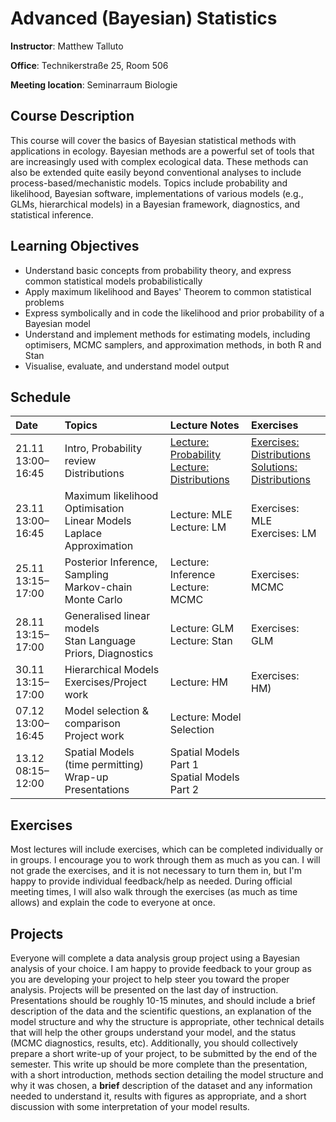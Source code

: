# Advanced (Bayesian) Statistics
**Instructor**: Matthew Talluto

**Office**: Technikerstraße 25, Room 506

**Meeting location**:  Seminarraum Biologie


## Course Description

This course will cover the basics of Bayesian statistical methods with applications in ecology. Bayesian methods are a powerful set of tools that are increasingly used with complex ecological data. These methods can also be extended quite easily beyond conventional analyses to include process-based/mechanistic models. Topics include probability and likelihood, Bayesian software, implementations of various models (e.g., GLMs, hierarchical models) in a Bayesian framework, diagnostics, and statistical inference.

## Learning Objectives

* Understand basic concepts from probability theory, and express common statistical models probabilistically
* Apply maximum likelihood and Bayes' Theorem to common statistical problems
* Express symbolically and in code the likelihood and prior probability of a Bayesian model
* Understand and implement methods for estimating models, including optimisers, MCMC samplers, and approximation methods, in both R and Stan
* Visualise, evaluate, and understand model output


## Schedule

|Date  |Topics                                                    |Lecture Notes |Exercises |
| :--- |  :---                                                                 |   :---    | :--- |
|21.11<br/>13:00–16:45 |Intro, Probability review<br/>Distributions                          |[Lecture: Probability](1_probability) <br/> [Lecture: Distributions](2_distributions)|[Exercises: Distributions](exercises/2_distributions_ex.html)<br/>[Solutions: Distributions](exercises/2_distributions_soln.html)
|23.11<br/>13:00–16:45 |Maximum likelihood<br/>Optimisation<br/>Linear Models<br/>Laplace Approximation|Lecture: MLE<br/>Lecture: LM|Exercises: MLE<br/>Exercises: LM|
|25.11<br/>13:15–17:00|Posterior Inference, Sampling<br/>Markov-chain Monte Carlo|Lecture: Inference<br/>Lecture: MCMC|Exercises: MCMC|
|28.11<br/>13:15–17:00 |Generalised linear models<br/>Stan Language<br/>Priors, Diagnostics|Lecture: GLM<br/>Lecture: Stan|Exercises: GLM|
|30.11<br/>13:15–17:00 |Hierarchical Models<br/>Exercises/Project work|Lecture: HM|Exercises: HM)
|07.12<br/>13:00–16:45|Model selection & comparison<br/>Project work<br/>|Lecture: Model Selection|
|13.12<br/>08:15–12:00|Spatial Models (time permitting)<br/>Wrap-up<br/>Presentations|Spatial Models Part 1<br/>Spatial Models Part 2|

<!--
|23.11<br/>13:00–16:45 |Maximum likelihood<br/>Optimisation<br/>Linear Models<br/>Laplace Approximation|[Lecture: MLE](3_mle)<br/>[Lecture: LM](4_lm_laplace)|[Exercises: MLE](exercises/3_mle_ex.html)<br/>[Solutions: MLE](exercises/3_mle_soln.html)<br/>[Exercises: LM](exercises/4_5_lm_exercises.html)<br/>[Solutions: LM](exercises/4_5_lm_soln.html)|
|25.11<br/>13:15–17:00|Posterior Inference, Sampling<br/>Markov-chain Monte Carlo|[Lecture: Inference](5_posterior_inference)<br/>[Lecture: MCMC](6_mcmc)|[Exercises: MCMC](exercises/6_mcmc_exercises.html)<br/>[Solutions: MCMC](exercises/6_mcmc_soln.html)|
|28.11<br/>13:15–17:00 |Generalised linear models<br/>Stan Language<br/>Priors, Diagnostics|[Lecture: GLM](7_glm)<br/>[Lecture: Stan](8_stan)|[Exercises: GLM](exercises/7_glm_exercises.html)|
|30.11<br/>13:15–17:00 |Hierarchical Models<br/>Exercises/Project work|[Lecture: HM](9_hm)|[Exercises: HM](exercises/9_hm_exercises.html)
|07.12<br/>13:00–16:45|Model selection & comparison<br/>Project work<br/>|[Lecture: Model Selection](10_model_selection)|
|13.12<br/>08:15–12:00|Spatial Models (time permitting)<br/>Wrap-up<br/>Presentations|[Spatial Models Part 1](11_spatial_gp)<br/>[Spatial Models Part 2](12_gp_implementation)|

-->
## Exercises
Most lectures will include exercises, which can be completed individually or in groups. I encourage you to work through them as much as you can. I will not grade the exercises, and it is not necessary to turn them in, but I'm happy to provide individual feedback/help as needed. During official meeting times, I will also walk through the exercises (as much as time allows) and explain the code to everyone at once.

## Projects
Everyone will complete a data analysis group project using a Bayesian analysis of your choice. I am happy to provide feedback to your group as you are developing your project to help steer you toward the proper analysis. Projects will be presented on the last day of instruction. Presentations should be roughly 10-15 minutes, and should include a brief description of the data and the scientific questions, an explanation of the model structure and why the structure is appropriate, other technical details that will help the other groups understand your model, and the status (MCMC diagnostics, results, etc). Additionally, you should collectively prepare a short write-up of your project, to be submitted by the end of the semester. This write up should be more complete than the presentation, with a short introduction, methods section detailing the model structure and why it was chosen, a **brief** description of the dataset and any information needed to understand it, results with figures as appropriate, and a short discussion with some interpretation of your model results.